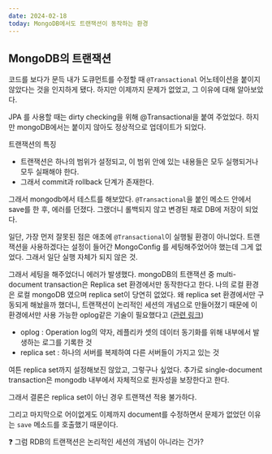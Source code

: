 ```yaml
---
date: 2024-02-18
today: MongoDB에서도 트랜잭션이 동작하는 환경
---
```

## MongoDB의 트랜잭션

코드를 보다가 문득 내가 도큐먼트를 수정할 때 `@Transactional` 어노테이션을 붙이지 않았다는 것을 인지하게 됐다.
하지만 이제까지 문제가 없었고, 그 이유에 대해 알아보았다.

JPA 를 사용할 때는 dirty checking을 위해 @Transactional을 붙여 주었었다.
하지만 mongoDB에서는 붙이지 않아도 정상적으로 업데이트가 되었다.


트랜잭션의 특징
- 트랜잭션은 하나의 범위가 설정되고, 이 범위 안에 있는 내용들은 모두 실행되거나 모두 실패해야 한다.
- 그래서 commit과 rollback 단계가 존재한다.


그래서 mongodb에서 테스트를 해보았다.
`@Transactional`을 붙인 메소드 안에서 save를 한 후, 에러를 던졌다.
그랬더니 롤백되지 않고 변경된 채로 DB에 저장이 되었다.


일단, 가장 먼저 잘못된 점은 애초에 `@Transactional`이 실행될 환경이 아니었다.
트랜잭션을 사용하겠다는 설정이 들어간 MongoConfig 를 세팅해주었어야 했는데 그게 없었다. 그래서 일단 실행 자체가 되지 않은 것.

그래서 세팅을 해주었더니 에러가 발생했다.
mongoDB의 트랜잭션 중 multi-document transaction은 Replica set 환경에서만 동작한다고 한다. 나의 로컬 환경은 로컬 mongoDB 였으며 replica set이 당연히 없었다.
왜 replica set 환경에서만 구동되게 해놨을까 했더니, 트랜잭션이 논리적인 세션의 개념으로 만들어졌기 때문에 이 환경에서만 사용 가능한 oplog같은 기술이 필요했다고 ([관련 링크](https://www.mongodb.com/community/forums/t/why-replica-set-is-mandatory-for-transactions-in-mongodb/9533/4?ref=nextree.io))
- oplog : Operation log의 약자, 레플리카 셋의 데이터 동기화를 위해 내부에서 발생하는 로그를 기록한 것
- replica set : 하나의 서버를 복제하여 다른 서버들이 가지고 있는 것

여튼 replica set까지 설정해보진 않았고, 그렇구나 싶었다.
추가로 single-document transaction은 mongodb 내부에서 자체적으로 원자성을 보장한다고 한다.


그래서 결론은 replica set이 아닌 경우 트랜잭션 적용 불가하다.

그리고 마지막으로 어이없게도 이제까지 document를 수정하면서 문제가 없었던 이유는 `save` 메소드를 호출했기 때문이다.




❓ 그럼 RDB의 트랜잭션은 논리적인 세션의 개념이 아니라는 건가?

